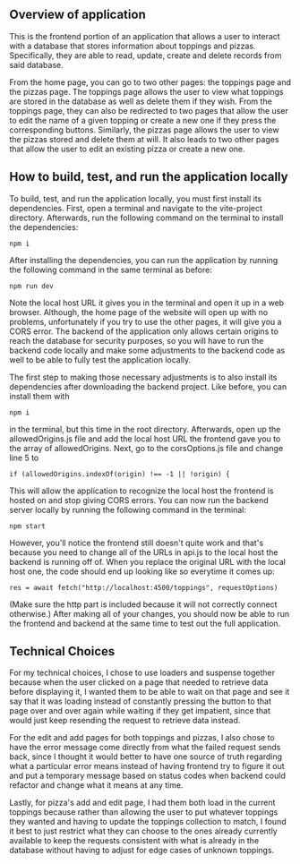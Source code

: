 ## Overview of application

This is the frontend portion of an application that allows a user to interact with a database that stores information about toppings and pizzas. Specifically, they are able to read, update, create and delete records from said database.

From the home page, you can go to two other pages: the toppings page and the pizzas page. The toppings page allows the user to view what toppings are stored in the database as well as delete them if they wish. From the toppings page, they can also be redirected to two pages that allow the user to edit the name of a given topping or create a new one if they press the corresponding buttons. Similarly, the pizzas page allows the user to view the pizzas stored and delete them at will. It also leads to two other pages that allow the user to edit an existing pizza or create a new one.

## How to build, test, and run the application locally

To build, test, and run the application locally, you must first install its dependencies. First, open a terminal and navigate to the vite-project directory. Afterwards, run the following command on the terminal to install the dependencies: 

```
npm i
```

After installing the dependencies, you can run the application by running the following command in the same terminal as before: 

```
npm run dev
```

 Note the local host URL it gives you in the terminal and open it up in a web browser. Although, the home page of the website will open up with no problems, unfortunately if you try to use the other pages, it will give you a CORS error. The backend of the application only allows certain origins to reach the database for security purposes, so you will have to run the backend code locally and make some adjustments to the backend code as well to be able to fully test the application locally.

The first step to making those necessary adjustments is to also install its dependencies after downloading the backend project. Like before, you can install them with 

```
npm i
```

 in the terminal, but this time in the root directory. Afterwards, open up the allowedOrigins.js file and add the local host URL the frontend gave you to the array of allowedOrigins. Next, go to the corsOptions.js file and change line 5 to 

```
if (allowedOrigins.indexOf(origin) !== -1 || !origin) {
```

 This will allow the application to recognize the local host the frontend is hosted on and stop giving CORS errors. You can now run the backend server locally by running the following command in the terminal: 
 
 ```
 npm start
 ```

However, you'll notice the frontend still doesn't quite work and that's because you need to change all of the URLs in api.js to the local host the backend is running off of. When you replace the original URL with the local host one, the code should end up looking like so everytime it comes up:

```
res = await fetch("http://localhost:4500/toppings", requestOptions)
```

(Make sure the http part is included because it will not correctly connect otherwise.) After making all of your changes, you should now be able to run the frontend and backend at the same time to test out the full application.

## Technical Choices

For my technical choices, I chose to use loaders and suspense together because when the user clicked on a page that needed to retrieve data before displaying it, I wanted them to be able to wait on that page and see it say that it was loading instead of constantly pressing the button to that page over and over again while waiting if they get impatient, since that would just keep resending the request to retrieve data instead.

For the edit and add pages for both toppings and pizzas, I also chose to have the error message come directly from what the failed request sends back, since I thought it would better to have one source of truth regarding what a particular error means instead of having frontend try to figure it out and put a temporary message based on status codes when backend could refactor and change what it means at any time.

Lastly, for pizza's add and edit page, I had them both load in the current toppings because rather than allowing the user to put whatever toppings they wanted and having to update the toppings collection to match, I found it best to just restrict what they can choose to the ones already currently available to keep the requests consistent with what is already in the database without having to adjust for edge cases of unknown toppings.